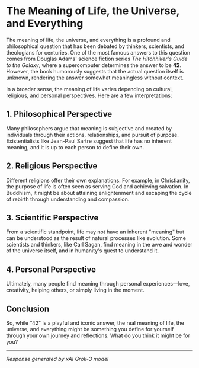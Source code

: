 # The Meaning of Life, the Universe, and Everything

The meaning of life, the universe, and everything is a profound and philosophical question that has been debated by thinkers, scientists, and theologians for centuries. One of the most famous answers to this question comes from Douglas Adams' science fiction series *The Hitchhiker's Guide to the Galaxy*, where a supercomputer determines the answer to be **42**. However, the book humorously suggests that the actual question itself is unknown, rendering the answer somewhat meaningless without context.

In a broader sense, the meaning of life varies depending on cultural, religious, and personal perspectives. Here are a few interpretations:

## 1. Philosophical Perspective

Many philosophers argue that meaning is subjective and created by individuals through their actions, relationships, and pursuit of purpose. Existentialists like Jean-Paul Sartre suggest that life has no inherent meaning, and it is up to each person to define their own.

## 2. Religious Perspective

Different religions offer their own explanations. For example, in Christianity, the purpose of life is often seen as serving God and achieving salvation. In Buddhism, it might be about attaining enlightenment and escaping the cycle of rebirth through understanding and compassion.

## 3. Scientific Perspective

From a scientific standpoint, life may not have an inherent "meaning" but can be understood as the result of natural processes like evolution. Some scientists and thinkers, like Carl Sagan, find meaning in the awe and wonder of the universe itself, and in humanity's quest to understand it.

## 4. Personal Perspective

Ultimately, many people find meaning through personal experiences—love, creativity, helping others, or simply living in the moment.

## Conclusion

So, while "42" is a playful and iconic answer, the real meaning of life, the universe, and everything might be something you define for yourself through your own journey and reflections. What do you think it might be for you?

---

*Response generated by xAI Grok-3 model*
